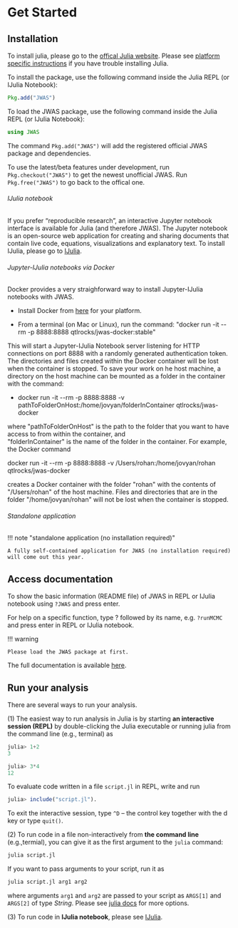 # Get Started

## Installation

To install julia, please go to the [offical Julia website](https://julialang.org/downloads/).
Please see [platform specific instructions](https://julialang.org/downloads/platform.html)
if you have trouble installing Julia.

To install the package, use the following command inside the Julia REPL (or IJulia Notebook):
```julia
Pkg.add("JWAS")
```

To load the JWAS package, use the following command inside the Julia REPL (or IJulia Notebook):

```julia
using JWAS
```

The command `Pkg.add("JWAS")` will add the registered official JWAS package and dependencies.

To use the latest/beta features under development, run `Pkg.checkout("JWAS")` to get the
newest unofficial JWAS. Run `Pkg.free("JWAS")` to go back to the offical one.

###### IJulia notebook

If you prefer “reproducible research”, an interactive Jupyter notebook interface is available
for Julia (and therefore JWAS). The Jupyter notebook is an open-source web application for creating
and sharing documents that contain live code, equations, visualizations and explanatory text.
To install IJulia, please go to [IJulia](https://github.com/JuliaLang/IJulia.jl).

###### Jupyter-IJulia notebooks via Docker

Docker provides a very straighforward way to install Jupyter-IJulia notebooks with JWAS. 

- Install Docker from [here](https://docs.docker.com/install/) for your platform.

- From a terminal (on Mac or Linux), run the command: "docker run -it --rm -p 8888:8888 qtlrocks/jwas-docker:stable" 

This will start a Jupyter-IJulia Notebook server listening for HTTP connections on port 8888 with a randomly generated authentication 
token. The directories and files created within the Docker container will be lost when the container is stopped. To save your work on he host machine, a directory on the host machine can be mounted as a folder in the container with the command:

- docker run -it --rm -p 8888:8888 -v pathToFolderOnHost:/home/jovyan/folderInContainer qtlrocks/jwas-docker

where "pathToFolderOnHost" is the path to the folder that you want to have access to from within the container, and  
"folderInContainer" is the name of the folder in the container. For example, the Docker command

 docker run -it --rm -p 8888:8888 -v /Users/rohan:/home/jovyan/rohan qtlrocks/jwas-docker
 
 creates a Docker container with the folder "rohan" with the contents of "/Users/rohan" of the host machine. Files and directories that are in the folder "/home/jovyan/rohan" will not be lost when the container is stopped.  
 
 

###### Standalone application

!!! note "standalone application (no installation required)"

    A fully self-contained application for JWAS (no installation required) will come out this year.


## Access documentation

To show the basic information (README file) of JWAS in REPL or IJulia notebook using `?JWAS`
and press enter.

For help on a specific function, type ? followed by its name, e.g. `?runMCMC` and press enter
in REPL or IJulia notebook.

!!! warning

    Please load the JWAS package at first.


The full documentation is available [here](http://reworkhow.github.io/JWAS.jl/latest/index.html).

## Run your analysis

There are several ways to run your analysis.

(1) The easiest way to run analysis in Julia is by starting **an interactive session (REPL)** by double-clicking the Julia
executable or running julia from the command line (e.g., terminal) as

```julia
julia> 1+2
3

julia> 3*4
12
```

To evaluate code written in a file `script.jl` in REPL, write and run

```julia
julia> include("script.jl").
```
To exit the interactive session, type `^D` – the control key together with the d key or type `quit()`.

(2) To run code in a file non-interactively from **the command line** (e.g.,termial), you can give it as the first argument to the `julia` command:

```bash
julia script.jl
```

If you want to pass arguments to your script, run it as
```bash
julia script.jl arg1 arg2
```
where arguments `arg1` and `arg2` are passed to your script as `ARGS[1]` and `ARGS[2]` of type *String*. Please see [julia docs](https://docs.julialang.org/en/stable/manual/getting-started/) for more options.

(3) To run code in **IJulia notebook**, please see [IJulia](https://github.com/JuliaLang/IJulia.jl).
